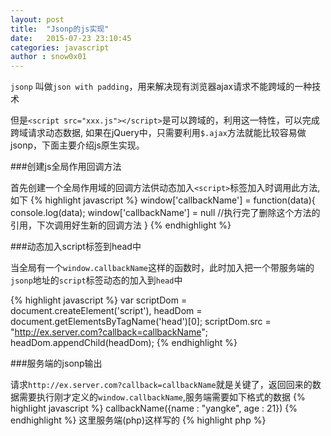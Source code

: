 ```yaml
---
layout: post
title:  "Jsonp的js实现"
date:   2015-07-23 23:10:45
categories: javascript
author : snow0x01
---
```


`jsonp` 叫做`json with padding`，用来解决现有浏览器ajax请求不能跨域的一种技术

但是`<script src="xxx.js"></script>`是可以跨域的，利用这一特性，可以完成跨域请求动态数据, 如果在jQuery中，只需要利用`$.ajax`方法就能比较容易做jsonp，下面主要介绍js原生实现。

###创建js全局作用回调方法

首先创建一个全局作用域的回调方法供动态加入`<script>`标签加入时调用此方法,如下
{% highlight javascript %}
window['callbackName'] = function(data){
    console.log(data);
    window['callbackName'] = null //执行完了删除这个方法的引用，下次调用好生新的回调方法
}
{% endhighlight %}

###动态加入script标签到head中

当全局有一个`window.callbackName`这样的函数时，此时加入把一个带服务端的`jsonp`地址的`script`标签动态的加入到`head`中

{% highlight javascript %}
var scriptDom = document.createElement('script'),
headDom = document.getElementsByTagName('head')[0];
scriptDom.src = "http://ex.server.com?callback=callbackName";
headDom.appendChild(headDom);
{% endhighlight %}

###服务端的jsonp输出

请求`http://ex.server.com?callback=callbackName`就是关键了，返回回来的数据需要执行刚才定义的`window.callbackName`,服务端需要如下格式的数据
{% highlight javascript %}
callbackName({name : "yangke", age : 21})
{% endhighlight %}
这里服务端(php)这样写的
{% highlight php %}
<?php
echo $_GET['callback'].'({name:"yangke",age:21})';
{% endhighlight %}
这样，只要动态添加src为`http://ex.server.com?callback=callbackName`的`script`标签到head中，就能动态的执行定义的全局方法（名称与请求参数callback的值一样），这样既能获取到不在同一域名下的服务端动态数据

###Demo

下面是整个js demo
{% highlight javascript %}
    var Jsonp = function(options){
        this.url = !!options.url ? options.url : "";
        this.queryCbName = !!options.queryCbName ?  options.queryCbName : "callback";
        this.success = !!options.success ? options.success : function(){};
        this.error = !!options.error ? options.error : function(){};
        this.cbName = !!options.cbName ? options.cbName : "cbName";
        this.queryParams = !!options.queryParams ? options.queryParams : "";
        this.getJsonp();
    }

    Jsonp.prototype.hash = Math.random();
    Jsonp.prototype.getJsonp = function(){
        var self = this,
        d = document,
        scriptDom = d.createElement('script'),
        oFragment = d.createDocumentFragment();

        scriptDom.src = self.url + "?" + self.queryParams + "&" + self.queryCbName + "=" + self.cbName;
        window[self.cbName] = function(result){
            try{
                self.success(result);
            }catch(error){
                options.error();
            }finally{
                oFragment.appendChild(scriptDom);
                window[self.cbName] = null;
            }
        }
        d.getElementsByTagName('head')[0].appendChild(scriptDom);
    }
{% endhighlight %}

使用
{% highlight javascript %}

var jsonp = new Jsonp({
    url : 'http://localhost/dom/json.php',
    queryParams : 'name=y&id=3',
    queryCbName : 'callback',
    success : function(result){
        console.log(result);
    },
    error :function(result){
        alert('error');
    }
});
{% endhighlight %}



